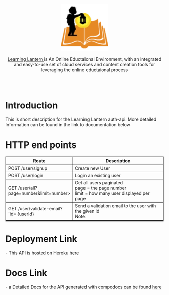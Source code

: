 <p align="center">
  <a href="https://real-learning-lantern.web.app" target="blank"><img src="https://github.com/IbrahimElmourchidi/Learning-lantern/blob/development/logo.png?raw=true" width="150" alt="Learning-Lantern Logo" /></a>
</p>
 <p align="center"><a href="https://real-learning-lantern.web.app">Learning Lantern </a> is An Online Eductaional Environment, with an integrated and easy-to-use set of cloud services and content creation tools for leveraging the online eductaional process</p>

<br>
<br>

<h1>Introduction</h1>
<p>This is short description for the Learning Lantern auth-api.
More detailed Information can be found in the link to documentation below
</p>

<h1>HTTP end points</h1>
<table width=100% border="1px">
  <tr>
    <th>Route</th>
    <th width=70%>Description</th>
  </tr>
  <tr>
    <td>POST /user/signup</td>
    <td>
        Create new User 
    </td>
  </tr>
  <tr>
    <td>POST /user/login</td>
    <td>
        Login an existing user 
    </td>
  </tr>
  <tr>
    <td>GET /user/all?page=number&limit=number></td>
    <td>
        Get all users paginated 
        <br>page = the page number
        <br>limit = how many user displayed per page
    </td>
  </tr>
   <tr>
    <td>GET /user/validate-email?`id= {userId}
</td>
    <td>
        Send a validation email to the user with the given id
        <br>Note: 
    </td>
  </tr>
</table>
<h1>Deployment Link</h1>

<p>- This API is hosted on Heroku <a href="https://learning-lantern-auth.herokuapp.com/">here</a></p>

<h1>Docs Link</h1>
<p>- a Detailed Docs for the API generated with compodocs can be found <a href="#">here</a></p>
